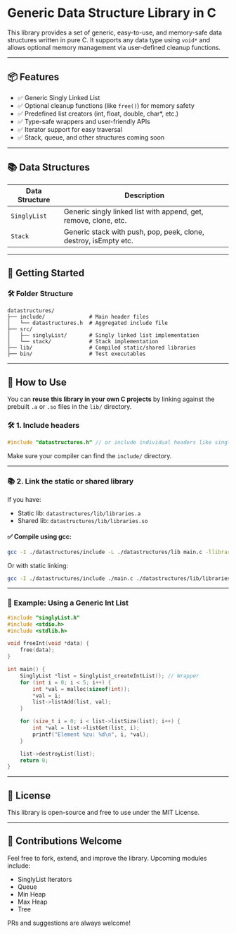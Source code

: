 # Generic Data Structure Library in C

This library provides a set of generic, easy-to-use, and memory-safe data structures written in pure C. It supports any data type using `void*` and allows optional memory management via user-defined cleanup functions.

---

## 📦 Features

* ✅ Generic Singly Linked List
* ✅ Optional cleanup functions (like `free()`) for memory safety
* ✅ Predefined list creators (int, float, double, char\*, etc.)
* ✅ Type-safe wrappers and user-friendly APIs
* ✅ Iterator support for easy traversal
* ✅ Stack, queue, and other structures coming soon

---

## 📚 Data Structures

| Data Structure | Description                                                      |
| -------------- | ---------------------------------------------------------------- |
| `SinglyList`   | Generic singly linked list with append, get, remove, clone, etc. |
| `Stack`        | Generic stack with push, pop, peek, clone, destroy, isEmpty etc. |

---

## 🚀 Getting Started

### 🛠 Folder Structure

```
datastructures/
├── include/              # Main header files
│   └── datastructures.h  # Aggregated include file
├── src/
│   ├── singlyList/       # Singly linked list implementation
│   └── stack/            # Stack implementation
├── lib/                  # Compiled static/shared libraries
├── bin/                  # Test executables
```

---

## 🚀 How to Use

You can **reuse this library in your own C projects** by linking against the prebuilt `.a` or `.so` files in the `lib/` directory.

### 🛠️ 1. Include headers

```c
#include "datastructures.h" // or include individual headers like singlyList.h
```

Make sure your compiler can find the `include/` directory.

---

### 📚 2. Link the static or shared library

If you have:

* Static lib: `datastructures/lib/libraries.a`
* Shared lib: `datastructures/lib/libraries.so`

#### ✅ Compile using gcc:

```sh
gcc -I ./datastructures/include -L ./datastructures/lib main.c -llibraries -o app
```

Or with static linking:

```sh
gcc -I ./datastructures/include ./main.c ./datastructures/lib/libraries.a -o app
```

---

### 📖 Example: Using a Generic Int List

```c
#include "singlyList.h"
#include <stdio.h>
#include <stdlib.h>

void freeInt(void *data) {
    free(data);
}

int main() {
    SinglyList *list = SinglyList_createIntList(); // Wrapper
    for (int i = 0; i < 5; i++) {
        int *val = malloc(sizeof(int));
        *val = i;
        list->listAdd(list, val);
    }

    for (size_t i = 0; i < list->listSize(list); i++) {
        int *val = list->listGet(list, i);
        printf("Element %zu: %d\n", i, *val);
    }

    list->destroyList(list);
    return 0;
}
```

---

## 🚫 License

This library is open-source and free to use under the MIT License.

---

## 🙌 Contributions Welcome

Feel free to fork, extend, and improve the library. Upcoming modules include:

* SinglyList Iterators
* Queue
* Min Heap
* Max Heap
* Tree

PRs and suggestions are always welcome!
